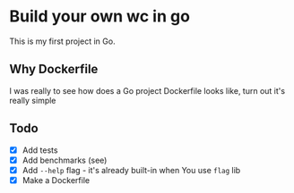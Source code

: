 # Build your own wc in go

This is my first project in Go.

## Why Dockerfile

I was really to see how does a Go project Dockerfile looks like, turn out it's really simple

## Todo

- [x] Add tests
- [x] Add benchmarks (see)
- [x] Add `--help` flag - it's already built-in when You use `flag` lib
- [x] Make a Dockerfile
